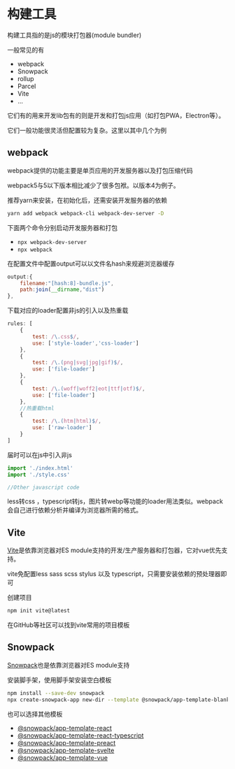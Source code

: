 # 构建工具

构建工具指的是js的模块打包器(module bundler)

一般常见的有

- webpack
- Snowpack
- rollup
- Parcel
- Vite
- ...

它们有的用来开发lib包有的则是开发和打包js应用（如打包PWA，Electron等）。

它们一般功能很灵活但配置较为复杂。这里以其中几个为例



## webpack

webpack提供的功能主要是单页应用的开发服务器以及打包压缩代码

webpack5与5以下版本相比减少了很多包袱。以版本4为例子。

推荐yarn来安装，在初始化后，还需安装开发服务器的依赖

```bash
yarn add webpack webpack-cli webpack-dev-server -D
```

下面两个命令分别启动开发服务器和打包

- `npx webpack-dev-server`
- `npx webpack`

在配置文件中配置output可以以文件名hash来规避浏览器缓存

```js
output:{
    filename:"[hash:8]-bundle.js",
    path:join(__dirname,"dist")
},
```

下载对应的loader配置非js的引入以及热重载

```js
rules: [
    {
        test: /\.css$/,
        use: ['style-loader','css-loader']
    },
    {
      	test: /\.(png|svg|jpg|gif)$/,
        use: ['file-loader']
    },
    {
        test: /\.(woff|woff2|eot|ttf|otf)$/,
        use: ['file-loader']
    },
    //热重载html
    {
        test: /\.(htm|html)$/,
        use: ['raw-loader']
    }
]
```

届时可以在js中引入非js

```js
import './index.html'
import './style.css'

//Other javascript code
```

less转css ，typescript转js，图片转webp等功能的loader用法类似。webpack会自己进行依赖分析并编译为浏览器所需的格式。



## Vite

[Vite](https://vitejs.dev/)是依靠浏览器对ES module支持的开发/生产服务器和打包器，它对vue优先支持。

vite免配置less sass scss stylus 以及 typescript，只需要安装依赖的预处理器即可

创建项目

```bash
npm init vite@latest
```

在GitHub等社区可以找到vite常用的项目模板



## Snowpack

[Snowpack](https://www.snowpack.dev/)也是依靠浏览器对ES module支持

安装脚手架，使用脚手架安装空白模板

```bash
npm install --save-dev snowpack
npx create-snowpack-app new-dir --template @snowpack/app-template-blank
```

也可以选择其他模板

- [@snowpack/app-template-react](https://github.com/pikapkg/create-snowpack-app/tree/master/templates/app-template-react)
- [@snowpack/app-template-react-typescript](https://github.com/pikapkg/create-snowpack-app/tree/master/templates/app-template-react-typescript)
- [@snowpack/app-template-preact](https://github.com/pikapkg/create-snowpack-app/tree/master/templates/app-template-preact)
- [@snowpack/app-template-svelte](https://github.com/pikapkg/create-snowpack-app/tree/master/templates/app-template-svelte)
- [@snowpack/app-template-vue](https://github.com/pikapkg/create-snowpack-app/tree/master/templates/app-template-vue)

